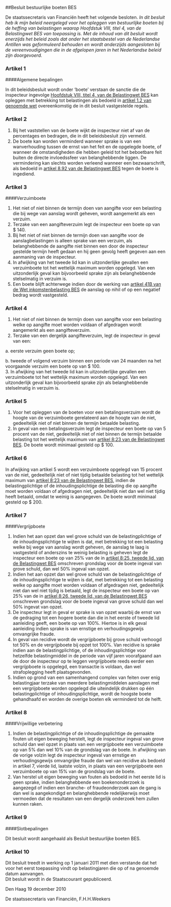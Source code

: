 <meta http-equiv='Content-Type' content='text/html; charset=utf-8' />

##Besluit bestuurlijke boeten BES

De staatssecretaris van Financiën heeft het volgende besloten.  *In dit besluit heb ik mijn beleid neergelegd voor het opleggen van bestuurlijke boeten bij de heffing van belastingen waarop Hoofdstuk VIII, titel 4, van de Belastingwet BES van toepassing is. Met de inhoud van dit besluit wordt enerzijds het beleid zoals dat onder het staatsbestel van de Nederlandse Antillen was geformuleerd behouden en wordt anderzijds aangesloten bij de vereenvoudigingen die in de afgelopen jaren in het Nederlandse beleid zijn doorgevoerd.*    

### Artikel  1  

####Algemene bepalingen

In dit beleidsbesluit wordt onder ‘boete’ verstaan de sanctie die de inspecteur ingevolge [Hoofdstuk VIII, titel 4, van de Belastingwet BES](../../../../../../wet-BES/belastingwet/bes/BWBR0029244/README.md) kan opleggen met betrekking tot belastingen als bedoeld in [artikel 1.2 van genoemde wet](../../../../../../wet-BES/belastingwet/bes/BWBR0029244/README.md) overeenkomstig de in dit besluit vastgestelde regels.  

### Artikel  2  

1.  Bij het vaststellen van de boete wijkt de inspecteur niet af van de percentages en bedragen, die in dit beleidsbesluit zijn vermeld.   
2.  De boete kan worden verminderd wanneer sprake is van een wanverhouding tussen de ernst van het feit en de opgelegde boete, of wanneer de omstandigheden die hebben geleid tot het beboetbare feit buiten de directe invloedssfeer van belanghebbende liggen. De vermindering kan slechts worden verleend wanneer een bezwaarschrift, als bedoeld in [artikel 8.92 van de Belastingwet BES](../../../../../../wet-BES/belastingwet/bes/BWBR0029244/README.md) tegen de boete is ingediend.   

### Artikel  3  

####Verzuimboete

1.  Het niet of niet binnen de termijn doen van aangifte voor een belasting die bij wege van aanslag wordt geheven, wordt aangemerkt als een verzuim.   
2.  Terzake van een aangifteverzuim legt de inspecteur een boete op van $ 140.   
3.  Bij het niet of niet binnen de termijn doen van aangifte voor de aanslagbelastingen is alleen sprake van een verzuim, als belanghebbende de aangifte niet binnen een door de inspecteur gestelde termijn heeft gedaan en hij geen gevolg heeft gegeven aan een aanmaning van de inspecteur.   
4.  In afwijking van het tweede lid kan in uitzonderlijke gevallen een verzuimboete tot het wettelijk maximum worden opgelegd. Van een uitzonderlijk geval kan bijvoorbeeld sprake zijn als belanghebbende stelselmatig in verzuim is.   
5.  Een boete blijft achterwege indien door de werking van [artikel 41B van de Wet inkomstenbelasting BES](../../../../../../wet-BES/wet/inkomstenbelasting/bes/BWBR0029281/README.md) de aanslag op nihil of op een negatief bedrag wordt vastgesteld.   

### Artikel  4  

1.  Het niet of niet binnen de termijn doen van aangifte voor een belasting welke op aangifte moet worden voldaan of afgedragen wordt aangemerkt als een aangifteverzuim.   
2.  Terzake van een dergelijk aangifteverzuim, legt de inspecteur in geval van een: 

a. eerste verzuim geen boete op;  

b. tweede of volgend verzuim binnen een periode van 24 maanden na het voorgaande verzuim een boete op van $ 100.     
3.  In afwijking van het tweede lid kan in uitzonderlijke gevallen een verzuimboete tot het wettelijk maximum worden opgelegd. Van een uitzonderlijk geval kan bijvoorbeeld sprake zijn als belanghebbende stelselmatig in verzuim is.   

### Artikel  5  

1.  Voor het opleggen van de boeten voor een betalingsverzuim wordt de hoogte van de verzuimboete gerelateerd aan de hoogte van de niet, gedeeltelijk niet of niet binnen de termijn betaalde belasting.   
2.  In geval van een betalingsverzuim legt de inspecteur een boete op van 5 procent van de niet, gedeeltelijk niet of niet binnen de termijn betaalde belasting tot het wettelijk maximum van [artikel 8:23 van de Belastingwet BES](../../../../../../wet-BES/belastingwet/bes/BWBR0029244/README.md). De boete wordt minimaal gesteld op $ 100.   

### Artikel  6  

In afwijking van artikel 5 wordt een verzuimboete opgelegd van 15 procent van de niet, gedeeltelijk niet of niet tijdig betaalde belasting tot het wettelijk maximum van [artikel 8:23 van de Belastingwet BES](../../../../../../wet-BES/belastingwet/bes/BWBR0029244/README.md), indien de belastingplichtige of de inhoudingsplichtige de belasting die op aangifte moet worden voldaan of afgedragen niet, gedeeltelijk niet dan wel niet tijdig heeft betaald, omdat te weinig is aangegeven. De boete wordt minimaal gesteld op $ 200.  

### Artikel  7  

####Vergrijpboete

1.  Indien het aan opzet dan wel grove schuld van de belastingplichtige of de inhoudingsplichtige te wijten is dat, met betrekking tot een belasting welke bij wege van aanslag wordt geheven, de aanslag te laag is vastgesteld of anderszins te weinig belasting is geheven legt de inspecteur een boete op van 25% van de in [artikel 8:25, tweede lid, van de Belastingwet BES](../../../../../../wet-BES/belastingwet/bes/BWBR0029244/README.md) omschreven grondslag voor de boete ingeval van grove schuld, dan wel 50% ingeval van opzet.   
2.  Indien het aan opzet dan wel grove schuld van de belastingplichtige of de inhoudingsplichtige te wijten is dat, met betrekking tot een belasting welke op aangifte moet worden voldaan of afgedragen niet, gedeeltelijk niet dan wel niet tijdig is betaald, legt de inspecteur een boete op van 25% van de in [artikel 8:26, tweede lid, van de Belastingwet BES](../../../../../../wet-BES/belastingwet/bes/BWBR0029244/README.md) omschreven grondslag voor de boete ingeval van grove schuld dan wel 50% ingevat van opzet.   
3.  De inspecteur legt in geval er sprake is van opzet waarbij de ernst van de gedraging tot een hogere boete dan die in het eerste of tweede lid aanleiding geeft, een boete op van 100%. Hiertoe is in elk geval aanleiding indien sprake is van ernstige en verhoudingsgewijs omvangrijke fraude.   
4.  In geval van recidive wordt de vergrijpboete bij grove schuld verhoogd tot 50% en de vergrijpboete bij opzet tot 100%. Van recidive is sprake indien aan de belastingplichtige, of de inhoudingsplichtige voor hetzelfde belastingmiddel in de periode van vijf jaren voorafgaand aan de door de inspecteur op te leggen vergrijpboete reeds eerder een vergrijpboete is opgelegd, een transactie is voldaan, dan wel strafoplegging heeft plaatsgevonden.   
5.  Indien op grond van een samenhangend complex van feiten over enig belastingjaar terzake van meerdere belastingmiddelen aanslagen met een vergrijpboete worden opgelegd die uiteindelijk drukken op één belastingplichtige of inhoudingsplichtige, wordt de hoogste boete gehandhaafd en worden de overige boeten elk verminderd tot de helft.   

### Artikel  8  

####Vrijwillige verbetering

1.  Indien de belastingplichtige of de inhoudingsplichtige de gemaakte fouten uit eigen beweging herstelt, legt de inspecteur ingeval van grove schuld dan wel opzet in plaats van een vergrijpboete een verzuimboete op van 5% dan wel 10% van de grondslag van de boete. In afwijking van de vorige volzin legt de inspecteur ingeval van ernstige en verhoudingsgewijs omvangrijke fraude dan wel van recidive als bedoeld in artikel 7, vierde lid, laatste volzin, in plaats van een vergrijpboete een verzuimboete op van 15% van de grondslag van de boete.   
2.  Van herstel uit eigen beweging van fouten als bedoeld in het eerste lid is geen sprake, indien belanghebbende een boekenonderzoek is aangezegd of indien een branche- of fraudeonderzoek aan de gang is dan wel is aangekondigd en belanghebbende redelijkerwijs moet vermoeden dat de resultaten van een dergelijk onderzoek hem zullen kunnen raken.   

### Artikel  9  

####Slotbepalingen

Dit besluit wordt aangehaald als Besluit bestuurlijke boeten BES.  

### Artikel  10  

Dit besluit treedt in werking op 1 januari 2011 met dien verstande dat het voor het eerst toepassing vindt op belastingjaren die op of na genoemde datum aanvangen.  
Dit besluit wordt in de Staatscourant gepubliceerd.   

Den Haag 
19 december 2010   

De 
staatssecretaris van Financiën,
F.H.H.Weekers   
